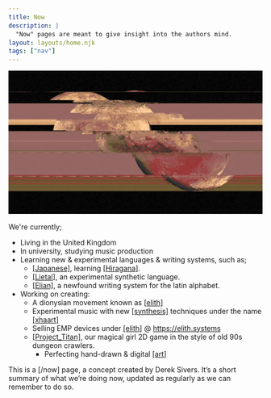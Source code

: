 ```yaml
---
title: Now
description: |
  "Now" pages are meant to give insight into the authors mind.
layout: layouts/home.njk
tags: ["nav"]
---
```


![hi :>](/static/img/jupyglitch.png)

We're currently;

- Living in the United Kingdom
- In university, studying music production
- Learning new & experimental languages & writing systems, such as;
  - [[Japanese]](/language/japanese/), learning [[Hiragana]](/language/japanese/hiragana).
  - [[Lietal]](/language/lietal/), an experimental synthetic language.
  - [[Elian]](/language/elian/), a newfound writing system for the latin alphabet.
- Working on creating:
  - A dionysian movement known as [[elith]](/elith)
  - Experimental music with new [[synthesis]](/audio/posts/synthesis) techniques under the name [[xhaart]](/audio)
  - Selling EMP devices under [[elith]](/elith) @ <https://elith.systems>
  - [[Project_Titan]](/dev/posts/Project_Titan), our magical girl 2D game in the style of old 90s dungeon crawlers.
    - Perfecting hand-drawn & digital [[art]](/art)

This is a [/now] page, a concept created by Derek Sivers.
It’s a short summary of what we’re doing now, updated as regularly as we can remember to do so.
